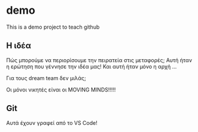 # demo

This is a demo project to teach github

## Η ιδέα
Πώς μπορούμε να περιορίσουμε την πειρατεία στις μεταφορές; Αυτή ήταν η ερώτηση που γέννησε την ιδέα μας! Και αυτή ήταν μόνο η αρχή ...

Για τους dream team δεν μιλάς;

Οι μόνοι νικητές είναι οι MOVING MINDS!!!!!

## Git
Αυτά έχουν γραφεί από το VS Code!